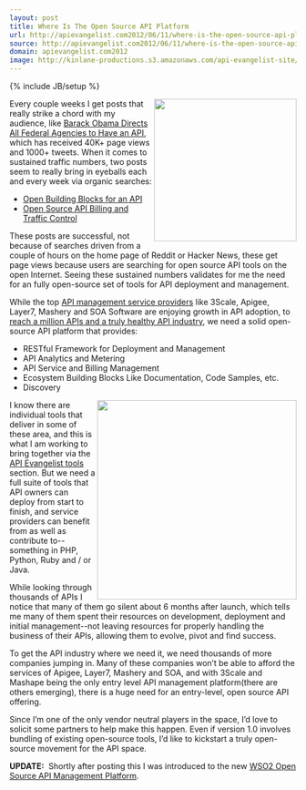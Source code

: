 ```yaml
---
layout: post
title: Where Is The Open Source API Platform
url: http://apievangelist.com2012/06/11/where-is-the-open-source-api-platform/
source: http://apievangelist.com2012/06/11/where-is-the-open-source-api-platform/
domain: apievangelist.com2012
image: http://kinlane-productions.s3.amazonaws.com/api-evangelist-site/blog/building_blocks_blank_stack_image_500_clr.png
---
```

{% include JB/setup %}<p>
     <img src="http://kinlane-productions.s3.amazonaws.com/building_blocks.jpeg"  width="250" align="right" />
</p>
<p>
     Every couple weeks I get posts that really strike a chord with my audience, like <a href="http://blog.apievangelist.com/2012/06/01/barak-obama-directs-all-federal-agencies-to-have-an-api/">Barack Obama Directs All Federal Agencies to Have an API</a>, which has received 40K+ page views and 1000+ tweets. When it comes to sustained traffic numbers, two posts seem to really bring in eyeballs each and every week via organic searches:
</p>
<ul>
     <li>
          <a title="Open Building Blocks for an API" href="/2011/04/04/open-building-blocks-for-an-api/">Open Building Blocks for an API</a>
     </li>
     <li>
          <a title="Open Source API Billing and Traffic Control" href="http://apievangelist.com/2011/05/21/open-source-api-billing-and-traffic-control/">Open Source API Billing and Traffic Control</a>
     </li>
</ul>
<p>
     These posts are successful, not because of searches driven from a couple of hours on the home page of Reddit or Hacker News, these get page views because users are searching for open source API tools on the open Internet. Seeing these sustained numbers validates for me the need for an fully open-source set of tools for API deployment and management.
</p>
<p>
     While the top <a href="http://blog.apievangelist.com/serviceproviders/">API management service providers</a> like 3Scale, Apigee, Layer7, Mashery and SOA Software are enjoying growth in API adoption, to <a href="http://blog.programmableweb.com/2012/06/05/reaching-a-million-apis-and-what-to-do-when-we-get-there/">reach a million APIs and a truly healthy API industry</a>, we need a solid open-source API platform that provides:
</p>
<ul>
     <li>RESTful Framework for Deployment and Management
     </li>
     <li>API Analytics and Metering
     </li>
     <li>API Service and Billing Management
     </li>
     <li>Ecosystem Building Blocks Like Documentation, Code Samples, etc.
     </li>
     <li>Discovery
     </li>
</ul>
<p>
     <img src="http://kinlane-productions.s3.amazonaws.com/google/Google-APIs-Console-1.png"  width="350" align="right" />
</p>
<p>
     I know there are individual tools that deliver in some of these area, and this is what I am working to bring together via the <a title="API Evangelist Tools" href="http://blog.apievangelist.com/apitools/">API Evangelist tools</a> section. But we need a full suite of tools that API owners can deploy from start to finish, and service providers can benefit from as well as contribute to--something in PHP, Python, Ruby and / or Java.
</p>
<p>
     While looking through thousands of APIs I notice that many of them go silent about 6 months after launch, which tells me many of them spent their resources on development, deployment and initial management--not leaving resources for properly handling the business of their APIs, allowing them to evolve, pivot and find success.
</p>
<p>
     To get the API industry where we need it, we need thousands of more companies jumping in. Many of these companies won’t be able to afford the services of Apigee, Layer7, Mashery and SOA, and with 3Scale and Mashape being the only entry level API management platform(there are others emerging), there is a huge need for an entry-level, open source API offering.
</p>
<p>
     Since I’m one of the only vendor neutral players in the space, I’d love to solicit some partners to help make this happen. Even if version 1.0 involves bundling of existing open-source tools, I’d like to kickstart a truly open-source movement for the API space.
</p>
<p>
     <strong>UPDATE:</strong>  Shortly after posting this I was introduced to the new <a title="WSO2 Open Source API Management Platform" href="http://apievangelist.com/2012/06/19/the-100-open-source-api-platform-i-was-looking-for/">WSO2 Open Source API Management Platform</a>.
</p>

